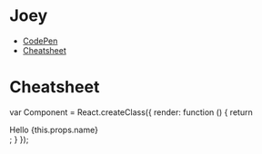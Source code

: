 # Joey

 * [CodePen](http://codepen.io/vuchina/pen/yVXKgJ)
 * [Cheatsheet](http://ricostacruz.com/cheatsheets/react.html)
 
# Cheatsheet

var Component = React.createClass({
  render: function () {
    return <div>Hello {this.props.name}</div>;
  }
});


